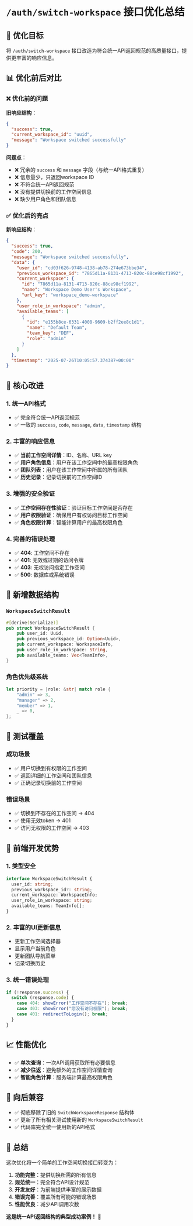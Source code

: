 # `/auth/switch-workspace` 接口优化总结

## 🎯 优化目标

将 `/auth/switch-workspace` 接口改造为符合统一API返回规范的高质量接口，提供更丰富的响应信息。

## 📊 优化前后对比

### ❌ 优化前的问题

**旧响应结构**：
```json
{
  "success": true,
  "current_workspace_id": "uuid",
  "message": "Workspace switched successfully"
}
```

**问题点**：
- ❌ 冗余的 `success` 和 `message` 字段（与统一API格式重复）
- ❌ 信息量少，只返回workspace ID
- ❌ 不符合统一API返回规范
- ❌ 没有提供切换前的工作空间信息
- ❌ 缺少用户角色和团队信息

### ✅ 优化后的亮点

**新响应结构**：
```json
{
  "success": true,
  "code": 200,
  "message": "Workspace switched successfully",
  "data": {
    "user_id": "cd03f626-9748-4138-ab78-274e673bbe34",
    "previous_workspace_id": "7865d11a-8131-4713-820c-88ce98cf1992",
    "current_workspace": {
      "id": "7865d11a-8131-4713-820c-88ce98cf1992",
      "name": "Workspace Demo User's Workspace",
      "url_key": "workspace_demo-workspace"
    },
    "user_role_in_workspace": "admin",
    "available_teams": [
      {
        "id": "e155b8ce-6331-4008-9609-b2ff2ee8c1d1",
        "name": "Default Team",
        "team_key": "DEF",
        "role": "admin"
      }
    ]
  },
  "timestamp": "2025-07-26T10:05:57.374387+00:00"
}
```

## 🚀 核心改进

### 1. **统一API格式**
- ✅ 完全符合统一API返回规范
- ✅ 一致的 `success`, `code`, `message`, `data`, `timestamp` 结构

### 2. **丰富的响应信息**
- ✅ **当前工作空间详情**：ID、名称、URL key
- ✅ **用户角色信息**：用户在该工作空间中的最高权限角色
- ✅ **团队列表**：用户在该工作空间中所属的所有团队
- ✅ **历史记录**：记录切换前的工作空间ID

### 3. **增强的安全验证**
- ✅ **工作空间存在性验证**：验证目标工作空间是否存在
- ✅ **用户权限验证**：确保用户有权访问目标工作空间
- ✅ **角色权限计算**：智能计算用户的最高权限角色

### 4. **完善的错误处理**
- ✅ **404**: 工作空间不存在
- ✅ **401**: 无效或过期的访问令牌
- ✅ **403**: 无权访问指定工作空间
- ✅ **500**: 数据库或系统错误

## 📝 新增数据结构

### `WorkspaceSwitchResult`

```rust
#[derive(Serialize)]
pub struct WorkspaceSwitchResult {
    pub user_id: Uuid,
    pub previous_workspace_id: Option<Uuid>,
    pub current_workspace: WorkspaceInfo,
    pub user_role_in_workspace: String,
    pub available_teams: Vec<TeamInfo>,
}
```

### 角色优先级系统

```rust
let priority = |role: &str| match role {
    "admin" => 3,
    "manager" => 2,
    "member" => 1,
    _ => 0,
};
```

## 🧪 测试覆盖

### 成功场景
- ✅ 用户切换到有权限的工作空间
- ✅ 返回详细的工作空间和团队信息
- ✅ 正确记录切换前的工作空间

### 错误场景
- ✅ 切换到不存在的工作空间 → 404
- ✅ 使用无效token → 401
- ✅ 访问无权限的工作空间 → 403

## 🎁 前端开发优势

### 1. **类型安全**
```typescript
interface WorkspaceSwitchResult {
  user_id: string;
  previous_workspace_id?: string;
  current_workspace: WorkspaceInfo;
  user_role_in_workspace: string;
  available_teams: TeamInfo[];
}
```

### 2. **丰富的UI更新信息**
- 更新工作空间选择器
- 显示用户当前角色
- 更新团队导航菜单
- 记录切换历史

### 3. **统一错误处理**
```typescript
if (!response.success) {
  switch (response.code) {
    case 404: showError("工作空间不存在"); break;
    case 403: showError("您没有访问权限"); break;
    case 401: redirectToLogin(); break;
  }
}
```

## 📈 性能优化

- ✅ **单次查询**：一次API调用获取所有必要信息
- ✅ **减少往返**：避免额外的工作空间详情查询
- ✅ **智能角色计算**：服务端计算最高权限角色

## 🔧 向后兼容

- ✅ 彻底移除了旧的 `SwitchWorkspaceResponse` 结构体
- ✅ 更新了所有相关测试使用新的 `WorkspaceSwitchResult`
- ✅ 代码库完全统一使用新的API格式

## 🎯 总结

这次优化将一个简单的工作空间切换接口转变为：

1. **功能完整**：提供切换所需的所有信息
2. **规范统一**：完全符合API设计规范
3. **开发友好**：为前端提供丰富的展示数据
4. **错误完善**：覆盖所有可能的错误场景
5. **性能优良**：减少API调用次数

**这是统一API返回结构的典型成功案例！** 🎉